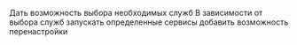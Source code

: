 Дать возможность выбора необходимых служб
В зависимости от выбора служб запускать определенные сервисы
добавить возможность перенастройки

